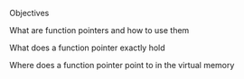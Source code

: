 Objectives

What are function pointers and how to use them

What does a function pointer exactly hold

Where does a function pointer point to in the virtual memory

